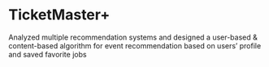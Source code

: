 # TicketMaster+
Analyzed multiple recommendation systems and designed a user-based & content-based algorithm for event recommendation based on users’ profile and saved favorite jobs
